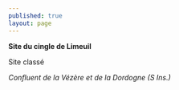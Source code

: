 ```yaml
---
published: true
layout: page
---
```



**Site du cingle de Limeuil**

Site classé

_Confluent de la Vézère et de la Dordogne (S Ins.)_
